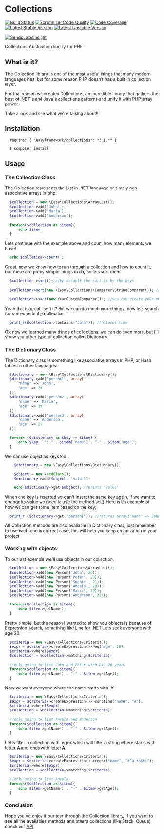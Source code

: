 Collections
===========

[![Build Status](https://travis-ci.org/LellysInformatica/collections.png?branch=master)](https://travis-ci.org/LellysInformatica/collections)
[![Scrutinizer Code Quality](https://scrutinizer-ci.com/g/LellysInformatica/collections/badges/quality-score.png?s=0bdaef0d3ed9e37348e610c6a41908fd505d6328)](https://scrutinizer-ci.com/g/LellysInformatica/collections/)
[![Code Coverage](https://scrutinizer-ci.com/g/LellysInformatica/collections/badges/coverage.png?s=fbbb73d61336e5247035682fed9a9c5969001103)](https://scrutinizer-ci.com/g/LellysInformatica/collections/)
[![Latest Stable Version](https://poser.pugx.org/easyframework/collections/v/stable.png)](https://packagist.org/packages/easyframework/collections)
[![Latest Unstable Version](https://poser.pugx.org/easyframework/collections/v/unstable.png)](https://packagist.org/packages/easyframework/collections)

[![SensioLabsInsight](https://insight.sensiolabs.com/projects/1f67b9bd-f120-43d5-9f02-f73aa6132d86/small.png)](https://insight.sensiolabs.com/projects/1f67b9bd-f120-43d5-9f02-f73aa6132d86)

Collections Abstraction library for PHP

What is it?
----------
The Collection library is one of the most useful things that many modern languages has, but for some reason PHP doesn't has a built in collection layer.

For that reason we created Collections, an incredible library that gathers the best of .NET's and Java's collections patterns and
unify it with PHP array power.

Take a look and see what we're talking about!!


Installation
----------

```shell
  require: { "easyframework/collections": "3.1.*" }
  
  $ composer install
``` 

Usage
----------

### The Collection Class ###

The Collection represents the List in .NET language or simply non-associative arrays in php:

```php
  $collection = new \Easy\Collections\ArrayList();
  $collection->add('John');
  $collection->add('Maria');
  $collection->add('Anderson');
  
  foreach($collection as $item){
      echo $item;
  }
```    
Lets continue with the exemple above and count how many elements we have!

```php
  echo $colletion->count();
```

Great, now we know how to run through a collection and how to count it, but these are pretty simple things to do, so lets sort them:

```php
  $collection->sort(); //by default the sort is by the keys
  
  $colletion->sort(new \Easy\Collections\Comparer\StringComparer()); //this will sort by alfabetic order
  
  $collection->sort(new YourCustomComparer()); //you can create your own custom comparer to sort your collection
```

Yeah that is great, isn't it? But we can do much more things, now lets search for someone in the collection.

```php
  print_r($collection->contains("John")); //returns true
```

Ok now we learned many things of collections, we can do even more, but I'll show you other type of collection called Dictionary.

### The Dictionary Class ###

The Dictionary class is something like associative arrays in PHP, or Hash tables in other languages.

```php
  $dictionary = new \Easy\Collections\Dictionary();
  $dictionary->add('person1', array(
      'name' => 'John',
      'age' => 20
  ));
  $dictionary->add('person2', array(
      'name' => 'Maria',
      'age' => 19
  ));
  $dictionary->add('person3', array(
      'name' => 'Anderson',
      'age' => 25
  ));

  foreach ($dictionary as $key => $item) {
      echo $key . ": " . $item['name'] . "-" . $item['age'];
  }
```

We can use object as keys too.

```php
    $dictionary = new \Easy\Collections\Dictionary();
    
    $object = new \stdClass();
    $dictionary->add($object, 'value');

    echo $dictionary->get($object); //prints 'value'
```

When one key is inserted we can't insert the same key again, if we want to change its value we need to use the method set()
Here is an example of how we can get some item based on the key;

```php
  print_r ($dictionary->get('person1')); //returns array('name' => John, 'age' => 20)
```   

All Collection methods are also avaliable in Dictionary class, just remember to use each one in correct case, this will help you keep organization in your project.

### Working with objects ###

To our last exemple we'll use objects in our collection.

```php
  $collection = new \Easy\Collections\ArrayList();
  $collection->add(new Person('John', 20));
  $collection->add(new Person('Peter', 20));
  $collection->add(new Person('Sophie', 21));
  $collection->add(new Person('Angela', 29));
  $collection->add(new Person('Maria', 19));
  $collection->add(new Person('Anderson', 25));
  
  foreach($collection as $item){
      echo $item->getName();
  }
```  

Pretty simple, but the reason I wanted to show you objects is because of Expression search, something like Linq for .NET
Lets seek everyone with age 20.

```php
  $criteria = new \Easy\Collections\Criteria();
  $expr = $criteria->createExpression()->eq("age", 20);
  $criteria->where($expr);
  $collection = $collection->matching($criteria);
  
  //only going to list John and Peter wich has 20 years
  foreach($collection as $item){
      echo $item->getName() . "-" . $item->getAge();
  }
``` 

Now we want everyone where the name starts with 'A'

```php
  $criteria = new \Easy\Collections\Criteria();
  $expr = $criteria->createExpression()->contains("name", "A");
  $criteria->where($expr);
  $collection = $collection->matching($criteria);
  
  //only going to list Angela and Anderson
  foreach($collection as $item){
      echo $item->getName() . "-" . $item->getAge();
  }
```  

Let's filter a collection with regex which will filter a string where starts with letter **A** and ends with letter **A**.

```php
  $criteria = new \Easy\Collections\Criteria();
  $expr = $criteria->createExpression()->regex("name", "#^a.+a$#i");
  $criteria->where($expr);
  $collection = $collection->matching($criteria);
  
  //only going to list Angela
  foreach($collection as $item){
      echo $item->getName() . "-" . $item->getAge();
  }
``` 

### Conclusion ###

Hope you've enjoy it our tour through the Collection library, if you want to see all the availables methods and others collections (like Stack, Queue) check our [API][1].

[1]: http://easyframework.net/collections/api
